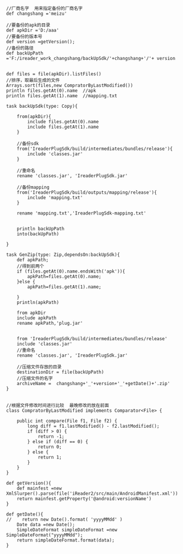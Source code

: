 
	//厂商名字  用来指定备份的厂商名字
	def changshang ='meizu'
	
	//要备份的apk的目录
	def apkDir ='D:/aaa'
	//要备份的版本号	
	def version =getVersion();
	//备份的路径
	def backUpPath ='F:/ireader_work_changshang/backUpSdk/'+changshang+'/'+ version
	
	
	def files = file(apkDir).listFiles()
	//排序，取最后生成的文件
	Arrays.sort(files,new CompratorByLastModified())
	println files.getAt(0).name  //apk
	println files.getAt(1).name  //mapping.txt
	
	task backUpSdk(type: Copy){
	
	    from(apkDir){
	        include files.getAt(0).name
	        include files.getAt(1).name
	    }
	
	    //备份sdk
	    from('IreaderPlugSdk/build/intermediates/bundles/release'){
	        include 'classes.jar'
	    }
	
	    //重命名
	    rename 'classes.jar', 'IreaderPlugSdk.jar'
	
	    //备份mapping
	    from('IreaderPlugSdk/build/outputs/mapping/release'){
	        include 'mapping.txt'
	    }
	
	    rename 'mapping.txt','IreaderPlugSdk-mapping.txt'
	
	
	    println backUpPath
	    into(backUpPath)
	
	}
	
	task GenZip(type: Zip,dependsOn:backUpSdk){
	    def apkPath;
	    //得到前两个
	    if (files.getAt(0).name.endsWith('apk')){
	        apkPath=files.getAt(0).name;
	    }else {
	        apkPath=files.getAt(1).name;
	
	    }
	    println(apkPath)
	
	    from apkDir
	    include apkPath
	    rename apkPath,'plug.jar'
	
	
	    from 'IreaderPlugSdk/build/intermediates/bundles/release'
	    include 'classes.jar'
	    //重命名
	    rename 'classes.jar', 'IreaderPlugSdk.jar'
	
	    //压缩文件存放的目录
	    destinationDir = file(backUpPath)
	    //压缩文件的名字
	    archiveName =  changshang+'_'+version+'_'+getDate()+'.zip'
	}
	
	
	//根据文件修改时间进行比较  最晚修改的放在前面
	class CompratorByLastModified implements Comparator<File> {
	
	    public int compare(File f1, File f2) {
	        long diff = f1.lastModified() - f2.lastModified();
	        if (diff > 0) {
	            return -1;
	        } else if (diff == 0) {
	            return 0;
	        } else {
	            return 1;
	        }
	    }
	}
	
	def getVersion(){
	    def mainfest =new XmlSlurper().parse(file('iReader2/src/main/AndroidManifest.xml'))
	    return mainfest.getProperty('@android:versionName')
	}
	
	def getDate(){
	//    return new Date().format( 'yyyyMMdd' )
	    Date data =new Date();
	    SimpleDateFormat simpleDateFormat =new SimpleDateFormat("yyyyMMdd");
	    return simpleDateFormat.format(data);
	}